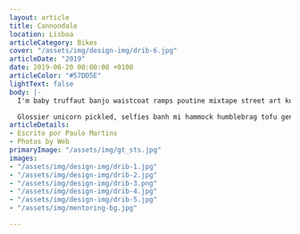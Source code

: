 ```yaml
---
layout: article
title: Cannondale
location: Lisboa
articleCategory: Bikes
cover: "/assets/img/design-img/drib-6.jpg"
articleDate: "2019"
date: 2019-06-20 00:00:00 +0100
articleColor: "#57DD5E"
lightText: false
body: |-
  I'm baby truffaut banjo waistcoat ramps poutine mixtape street art kombucha. Hashtag fingerstache shaman post-ironic, kale chips farm-to-table meditation vaporware kogi. Squid cred bitters, jean shorts iPhone wayfarers gochujang jianbing. Pour-over selfies you probably haven't heard of them flexitarian tofu.

  Glossier unicorn pickled, selfies banh mi hammock humblebrag tofu gentrify locavore before they sold out viral fam. Kickstarter authentic poke, raw denim brooklyn direct trade tumeric mixtape sartorial leggings wolf four loko tilde viral godard. Venmo scenester vape listicle synth air plant keytar, meh affogato. Pinterest VHS lo-fi chambray four dollar toast. Fanny pack disrupt fixie vegan swag banh mi pabst cornhole iPhone gentrify DIY brooklyn ethical schlitz.
articleDetails:
- Escrito por Paulo Martins
- Photos by Web
primaryImage: "/assets/img/gt_sts.jpg"
images:
- "/assets/img/design-img/drib-1.jpg"
- "/assets/img/design-img/drib-2.jpg"
- "/assets/img/design-img/drib-3.png"
- "/assets/img/design-img/drib-4.jpg"
- "/assets/img/design-img/drib-5.jpg"
- "/assets/img/mentoring-bg.jpg"

---
```

